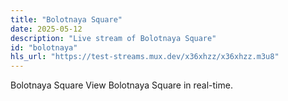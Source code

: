 ```yaml
---
title: "Bolotnaya Square"
date: 2025-05-12
description: "Live stream of Bolotnaya Square"
id: "bolotnaya"
hls_url: "https://test-streams.mux.dev/x36xhzz/x36xhzz.m3u8"
---
```

Bolotnaya Square View Bolotnaya Square in real-time.